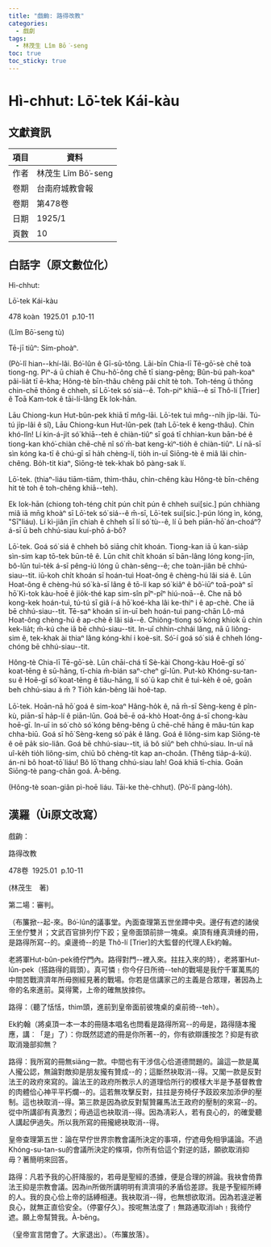 ```yaml
---
title: "戲齣: 路得改教"
categories:
  - 戲劇
tags:
  - 林茂生 Lîm Bō͘-seng
toc: true
toc_sticky: true
---
```


# Hì-chhut: Lō͘-tek Kái-kàu

## 文獻資訊

| 項目 | 資料 |
|---|---|
| 作者 | 林茂生 Lîm Bō͘-seng |
| 卷期 | 台南府城教會報 |
| 卷期 | 第478卷 |
| 日期 | 1925/1 |
| 頁數 | 10 |

## 白話字（原文數位化）

Hì-chhut:

Lō͘-tek Kái-kàu

478 koàn  1925.01  p.10-11

(Lîm Bō͘-seng tù)

Tē-jī tiûⁿ: Sím-phoàⁿ.

(Pò͘-lî hian--khí-lâi. Bó͘-lûn ê Gī-sū-tông. Lāi-bīn Chia-lī Tē-gō͘-sè chē toà tiong-ng. Piⁿ-á ū chiah ê Chu-hô͘-ông chē tī siang-pêng; Bûn-bú pah-koaⁿ pâi-lia̍t tī ē-kha; Hông-tè bīn-thâu chêng pâi chi̍t tè toh. Toh-téng ū thōng chin-chē thōng ê chheh, sī Lō͘-tek só͘ siá--ê. Toh-piⁿ khiā--ê sī Thô-lí [Trier] ê Toā Kam-tok ê tāi-lí-lâng Ek Iok-hān.

Lāu Chiong-kun Hut-bûn-pek khiā tī mn̂g-lāi. Lō͘-tek tuì mn̂g--ni̍h ji̍p-lâi. Tú-tú ji̍p-lâi ê sî), Lāu Chiong-kun Hut-lûn-pek (tah Lō͘-tek ê keng-thâu). Chin khó-lîn! Lí kin-á-ji̍t só͘ khiā--teh ê chiàn-tiûⁿ sī goá tī chhian-kun bān-bé ê tiong-kan khó͘-chiàn chē-chē nî só͘ m̄-bat keng-kìⁿ-tio̍h ê chiàn-tiûⁿ. Lí nā-sī sìn kóng ka-tī ê chú-gī sī ha̍h chèng-lí, tio̍h in-uī Siōng-tè ê miâ lâi chìn-chêng. Bo̍h-tit kiaⁿ, Siōng-tè tek-khak bô pàng-sak lí.

Lō͘-tek. (thiaⁿ-liáu tiām-tiām, thìm-thâu, chìn-chêng kàu Hông-tè bīn-chêng hit tè toh ê toh-chêng khiā--teh).

Ek Iok-hān (chiong toh-téng chi̍t pún chi̍t pún ê chheh sui[sic.] pún chhiàng miâ iā mn̄g khoàⁿ sī Lō͘-tek só͘ siá--ê m̄-sī, Lō͘-tek sui[sic.]-pún lóng ìn, kóng, "Sī"liáu). Lí kì-jiân jīn chiah ê chheh sī lí só͘ tù--ê, lí ū beh piān-hō͘ án-choáⁿ? á-sī ū beh chhú-siau kuí-phō á-bô?

Lō͘-tek. Goá só͘ siá ê chheh bô siāng chi̍t khoán. Tiong-kan iā ū kan-sia̍p sìn-sim kap tō-tek būn-tê ê. Lūn chit chi̍t khoán sī bān-lâng lóng kong-jīn, bô-lūn tuì-te̍k á-sī pêng-iú lóng ū chàn-sêng--ê; che toàn-jiân bē chhú-siau--tit. iū-koh chi̍t khoán sī hoán-tuì Hoat-ông ê chèng-hú lâi siá ê. Lūn Hoat-ông ê chèng-hú só͘ kà-sī lâng ê tō-lí kap só͘ kiâⁿ ê bô͘-iūⁿ toā-poàⁿ sī hō͘ Ki-tok kàu-hoē ê jio̍k-thé kap sim-sîn pîⁿ-pîⁿ hiú-noā--ê. Che nā bô kong-kek hoán-tuì, tú-tú sī giâ í-á hō͘ koé-kha lâi ke-thiⁿ i ê ap-chè. Che iā bē chhú-siau--tit. Tē-saⁿ khoán sī in-uī beh hoán-tuì pang-chān Lô-má Hoat-ông chèng-hú ê ap-chè ê lâi siá--ê. Chiông-tiong só͘ kóng khiok ū chin kek-lia̍t; m̄-kú che iā bē chhú-siau--tit. In-uī chhìn-chhái lâng, nā ū liông-sim ê, tek-khak ài thiaⁿ lâng kóng-khí i koè-sit. Só͘-í goá só͘ siá ê chheh lóng-chóng bē chhú-siau--tit.

Hông-tè Chia-lī Tē-gō͘-sè. Lūn chāi-chá tī Sè-kài Chong-kàu Hoē-gī só͘ koat-tēng ê sū-hāng, tī-chia m̄-bián saⁿ-cheⁿ gī-lūn. Put-kò Khóng-su-tan-su ê Hoē-gī só͘ koat-tēng ê tiâu-hāng, lí só͘ ū kap chit ê tuì-ke̍h ê oē, goān beh chhú-siau á m̄ ? Tio̍h kán-bêng lâi hoê-tap.

Lō͘-tek. Hoān-nā hō͘ goá ê sim-koaⁿ Hâng-ho̍k ê, nā m̄-sī Sèng-keng ê pîn-kù, piān-sī ha̍p-lí ê piān-lūn. Goá bē-ē oá-khò Hoat-ông á-sī chong-kàu hoē-gī. In-uī in só͘ chò só͘ kóng bêng-bêng ū chē-chē hāng ê mâu-tún kap chha-biū. Goá sī hō͘ Sèng-keng só͘ pa̍k ê lâng. Goá ê liông-sim kap Siōng-tè ê oē pa̍k sio-liân. Goá bē chhú-siau--tit, iā bô siūⁿ beh chhú-siau. In-uī nā uî-ke̍h tio̍h liông-sim, chiū bô chèng-ti̍t kap an-choân. (Thêng tia̍p-á-kú). án-ni bô hoat-tō͘ liáu! Bô lō͘ thang chhú-siau lah! Goá khiā tī-chia. Goān Siōng-tè pang-chān goá. À-bēng.

(Hông-tè soan-giân pì-hoē liáu. Tāi-ke thè-chhut). (Pò͘-lî pàng-lo̍h).

## 漢羅（Ùi原文改寫）

戲齣：

路得改教

478卷  1925.01  p.10-11

(林茂生　著)

第二場：審判。

（布簾掀--起-來。Bó͘-lûn的議事堂。內面查理第五世坐蹛中央。邊仔有遮的諸侯王坐佇雙爿；文武百官排列佇下跤；皇帝面頭前排一塊桌。桌頂有緟真濟緟的冊，是路得所寫--的。桌邊徛--的是 Thô-lí [Trier]的大監督的代理人Ek約翰。

老將軍Hut-bûn-pek徛佇門內。路得對門--裡入來。拄拄入來的時），老將軍Hut-lûn-pek（搭路得的肩頭）。真可憐﹗你今仔日所徛--teh的戰場是我佇千軍萬馬的中間苦戰濟濟年所毋捌經見著的戰場。你若是信講家己的主義是合眾理，著因為上帝的名來進前。莫得驚，上帝的確無放拺你。

路得：（聽了恬恬，thìm頭，進前到皇帝面前彼塊桌的桌前徛--teh）。

Ek約翰（將桌頂一本一本的冊隨本唱名也問看是路得所寫--的毋是，路得隨本攏應，講︰「是」了）：你既然認遮的冊是你所著--的，你有欲辯護按怎？抑是有欲取消幾部抑無？

路得：我所寫的冊無siāng一款。中間也有干涉信心佮道德問題的。論這一款是萬人攏公認，無論對敵抑是朋友攏有贊成--的；這斷然袂取消--得。又閣一款是反對法王的政府來寫的。論法王的政府所教示人的道理佮所行的模樣大半是予基督教會的肉體佮心神平平朽爛--的。這若無攻擊反對，拄拄是夯椅仔予跂跤來加添伊的壓制。這也袂取消--得。第三款是因為欲反對幫贊羅馬法王政府的壓制的來寫--的。從中所講卻有真激烈；毋過這也袂取消--得。因為凊彩人，若有良心的，的確愛聽人講起伊過失。所以我所寫的冊攏總袂取消--得。

皇帝查理第五世：論在早佇世界宗教會議所決定的事項，佇遮毋免相爭議論。不過Khóng-su-tan-su的會議所決定的條項，你所有佮這个對逆的話，願欲取消抑毋？著簡明來回答。

路得：凡若予我的心肝降服的，若毋是聖經的憑據，便是合理的辨論。我袂會倚靠法王抑是宗教會議。因為in所做所講明明有濟濟項的矛盾佮差謬。我是予聖經所縛的人。我的良心佮上帝的話縛相連。我袂取消--得，也無想欲取消。因為若違逆著良心，就無正直佮安全。（停霎仔久）。按呢無法度了﹗無路通取消lah﹗我徛佇遮。願上帝幫贊我。À-bēng。

（皇帝宣言閉會了。大家退出）。（布簾放落）。
